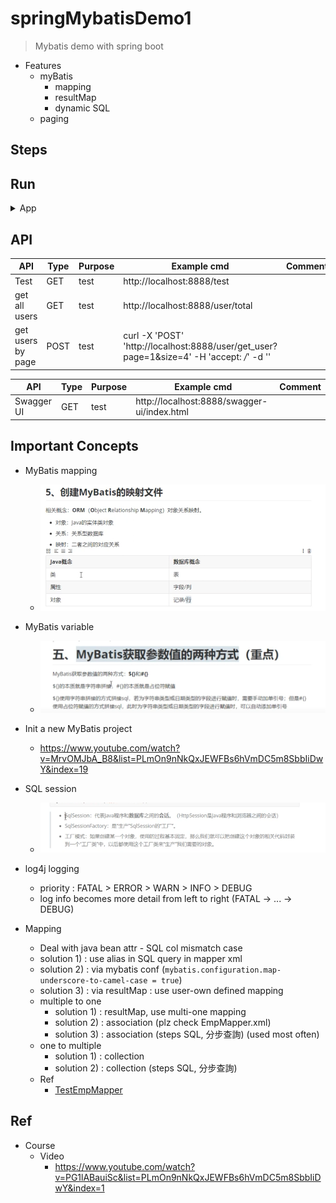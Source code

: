 # springMybatisDemo1
> Mybatis demo with spring boot

- Features
    - myBatis 
        - mapping
        - resultMap
        - dynamic SQL
    - paging

## Steps

## Run

<details>
<summary>App</summary>

- prerequisite
    - plz run all DDL under /sql/ddl

```bash
#---------------------------
# Run app
#---------------------------

# build
mvn package

# run
java -jar <built_jar>
```

</details>

## API

| API | Type | Purpose | Example cmd | Comment|
| ----- | -------- | ---- | ----- | ---- |
| Test | GET | test | http://localhost:8888/test |
| get all users | GET | test | http://localhost:8888/user/total |
| get users by page | POST | test | curl -X 'POST' 'http://localhost:8888/user/get_user?page=1&size=4' -H 'accept: */*' -d ''|

| API | Type | Purpose | Example cmd | Comment|
| ----- | -------- | ---- | ----- | ---- |
| Swagger UI | GET | test | http://localhost:8888/swagger-ui/index.html |

## Important Concepts

- MyBatis mapping
    - <img src ="https://github.com/yennanliu/SpringPlayground/blob/main/springMybatisDemo1//doc/pic/mybatis_xml_1.png">

- MyBatis variable 
    - <img src ="https://github.com/yennanliu/SpringPlayground/blob/main/springMybatisDemo1//doc/pic/mybatis_variable.png">

- Init a new MyBatis project
    - https://www.youtube.com/watch?v=MrvOMJbA_B8&list=PLmOn9nNkQxJEWFBs6hVmDC5m8SbbIiDwY&index=19

- SQL session
    - <img src ="https://github.com/yennanliu/SpringPlayground/blob/main/springMybatisDemo1/doc/pic/sqlsession.png">

- log4j logging
    - priority : FATAL > ERROR > WARN > INFO > DEBUG
    - log info becomes more detail from left to right (FATAL -> ... -> DEBUG)

- Mapping
    - Deal with java bean attr - SQL col mismatch case
     - solution 1) : use alias in SQL query in mapper xml
     - solution 2) : via mybatis conf (`mybatis.configuration.map-underscore-to-camel-case = true`)
     - solution 3) : via resultMap : use user-own defined mapping
    - multiple to one
        - solution 1) : resultMap, use multi-one mapping
        - solution 2) : association (plz check EmpMapper.xml)
        - solution 3) : association (steps SQL, 分步查詢) (used most often)
    - one to multiple
        - solution 1) : collection
        - solution 2) : collection (steps SQL, 分步查詢)
    - Ref
        - [TestEmpMapper](https://github.com/yennanliu/SpringPlayground/blob/main/springMybatisDemo1/src/test/java/com/yen/springMybatisDemo1/mapper/TestEmpMapper.java)

## Ref

- Course
    - Video
        - https://www.youtube.com/watch?v=PG1lABauiSc&list=PLmOn9nNkQxJEWFBs6hVmDC5m8SbbIiDwY&index=1